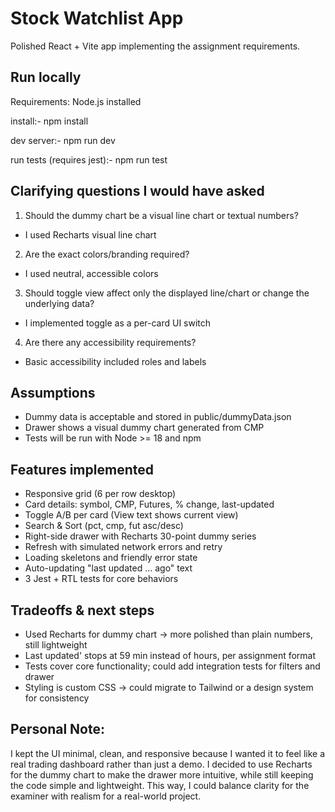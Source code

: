 # Stock Watchlist App

Polished React + Vite app implementing the assignment requirements.

## Run locally

Requirements: Node.js installed

 install:-
npm install

 dev server:-
npm run dev

 run tests (requires jest):-
npm run test


## Clarifying questions I would have asked
1. Should the dummy chart be a visual line chart or textual numbers? 
- I used Recharts visual line chart
2. Are the exact colors/branding required? 
- I used neutral, accessible colors
3. Should toggle view affect only the displayed line/chart or change the underlying data? 
- I implemented toggle as a per-card UI switch
4. Are there any accessibility requirements? 
 - Basic accessibility included  roles and labels

## Assumptions
- Dummy data is acceptable and stored in public/dummyData.json
- Drawer shows a visual dummy chart generated from CMP
- Tests will be run with Node >= 18 and npm

## Features implemented
- Responsive grid (6 per row desktop)
- Card details: symbol, CMP, Futures, % change, last-updated
- Toggle A/B per card (View text shows current view)
- Search & Sort (pct, cmp, fut asc/desc)
- Right-side drawer with Recharts 30-point dummy series
- Refresh with simulated network errors and retry
- Loading skeletons and friendly error state
- Auto-updating "last updated ... ago" text
- 3 Jest + RTL tests for core behaviors

## Tradeoffs & next steps
 - Used Recharts for dummy chart → more polished than plain numbers, still lightweight
 - Last updated' stops at 59 min instead of hours, per assignment format
 - Tests cover core functionality; could add integration tests for filters and drawer
 - Styling is custom CSS → could migrate to Tailwind or a design system for consistency

## Personal Note: 
  I kept the UI minimal, clean, and responsive because I wanted it to feel like a 
  real trading dashboard rather than just a demo. I decided to use Recharts for 
  the dummy chart to make the drawer more intuitive, while still keeping the code 
  simple and lightweight. This way, I could balance clarity for the examiner with 
  realism for a real-world project.
